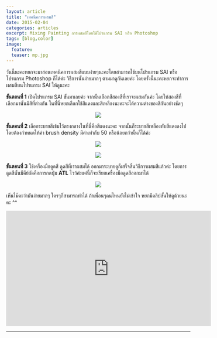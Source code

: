 ```yaml
---
layout: article
title: "เทคนิคการผสมสี"
date: 2015-02-04
categories: articles
excerpt: Mixing Painting การผสมสีโดยใช้โปรแกรม SAI หรือ Photoshop
tags: [blog,color]
image:
  feature: 
  teaser: mp.jpg
---
```


วันนี้นะคะหยกจะมาสอนเทคนิคการผสมสีแบบง่ายๆนะคะโดยสามารถใช้บนโปรแกรม SAI หรือ โปรแกรม Photoshop ก็ได้ค่ะ วิธีการนั้นง่ายมากๆ ตามมาดูกันเลยค่ะ โดยครั้งนี้นะคะหยกจะทำการผสมสีบนโปรแกรม SAI ให้ดูนะคะ

<b>ขั้นตอนที่ 1</b> เปิดโปรแกรม SAI ขั้นมาเลยค่ะ จากนั้นเลือกสีสองสีที่เราจะผสมกันค่ะ โดยให้สองสีที่เลือกมานั้นมีสีที่ต่างกัน ในที่นี่หยกเลือกใช้สีแดงและสีเหลืองนะคะจะได้ความต่างของสีกันอย่างชัดๆ


<p><center><figure>
	<img src="http://i1291.photobucket.com/albums/b559/mooyokii/4-2-2558%2022-11-04_zpsfmul8zhs.jpg">
</figure></center></p>

<b>ขั้นตอนที่ 2</b> เลือกระบายสีเข้มไว้ตรงกลางในที่นี่คือสีแดงนะคะ จากนั้นก็ระบายสีเหลืองทับสีแดงลงไปโดยต้องกำหนดให้ค่า brush density มีค่าเท่ากับ 50 หรือน้อยกว่านั้นก็ได้ค่ะ


<p><center><figure>
	<img src="http://i1291.photobucket.com/albums/b559/mooyokii/4-2-2558%2022-19-06_zpsilw9ksjs.jpg">
</figure></center></p>

<p><center><figure>
	<img src="http://i1291.photobucket.com/albums/b559/mooyokii/4-2-2558%2022-20-01_zpsfgqlg2co.jpg">
</figure></center></p>

<b>ขั้นตอนที่ 3</b> ใช้เครื่องมือดูดสี ดูดสีที่เราผสมได้ ออกมาระบายดูก็เสร็จสิ้นวิธีการผสมสีแล้วค่ะ โดยการดูดสีนั้นมีคีย์ลัดคือการกดปุ่ม <b>ATL</b> ไวว้ค่ะแค่นี้ก็จะเรียกเครื่องมือดูดสีออกมาได้

<p><center><figure>
	<img src="http://i1291.photobucket.com/albums/b559/mooyokii/4-2-2558%2022-25-09_zpswnfca6fz.jpg">
</figure></center></p>

เห็นไม๊คะว่ามันง่ายมากๆ ใครๆก็สามารถทำได้ ถ้าเพื่อนๆคนไหนยังไม่เข้าใจ หยกมีคลิปสั้นให้ดูด้วยนะคะ ^^

<center><iframe width="560" height="315" src="https://www.youtube.com/embed/jAzi45Ku7kQ" frameborder="0" allowfullscreen></iframe></center>

----------
<div id="fb-root"></div>
<script>(function(d, s, id) {
  var js, fjs = d.getElementsByTagName(s)[0];
  if (d.getElementById(id)) return;
  js = d.createElement(s); js.id = id;
  js.src = "//connect.facebook.net/en_US/sdk.js#xfbml=1&version=v2.0";
  fjs.parentNode.insertBefore(js, fjs);
}(document, 'script', 'facebook-jssdk'));</script>

<div class="fb-comments" data-href="http://www.elapaint.com//articles/MixingPainting/" data-numposts="5" data-colorscheme="light"></div>

<div class="fb-like" data-href="http://www.elapaint.com//articles/MixingPainting/" data-layout="standard" data-action="like" data-show-faces="true" data-share="false"></div>


